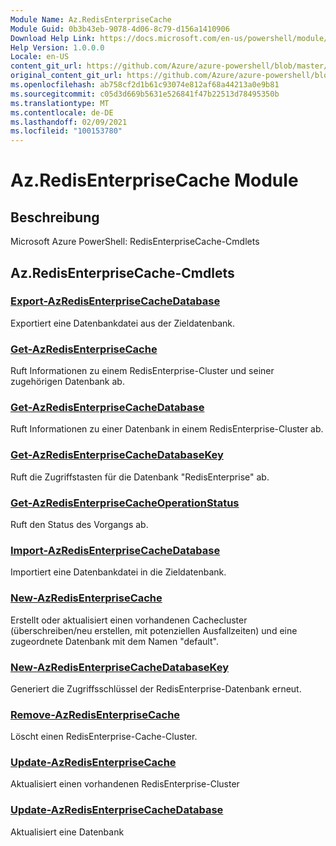 ```yaml
---
Module Name: Az.RedisEnterpriseCache
Module Guid: 0b3b43eb-9078-4d06-8c79-d156a1410906
Download Help Link: https://docs.microsoft.com/en-us/powershell/module/az.redisenterprisecache
Help Version: 1.0.0.0
Locale: en-US
content_git_url: https://github.com/Azure/azure-powershell/blob/master/src/RedisEnterpriseCache/help/Az.RedisEnterpriseCache.md
original_content_git_url: https://github.com/Azure/azure-powershell/blob/master/src/RedisEnterpriseCache/help/Az.RedisEnterpriseCache.md
ms.openlocfilehash: ab758cf2d1b61c93074e812af68a44213a0e9b81
ms.sourcegitcommit: c05d3d669b5631e526841f47b22513d78495350b
ms.translationtype: MT
ms.contentlocale: de-DE
ms.lasthandoff: 02/09/2021
ms.locfileid: "100153780"
---
```

# Az.RedisEnterpriseCache Module
## Beschreibung
Microsoft Azure PowerShell: RedisEnterpriseCache-Cmdlets

## Az.RedisEnterpriseCache-Cmdlets
### [Export-AzRedisEnterpriseCacheDatabase](Export-AzRedisEnterpriseCacheDatabase.md)
Exportiert eine Datenbankdatei aus der Zieldatenbank.

### [Get-AzRedisEnterpriseCache](Get-AzRedisEnterpriseCache.md)
Ruft Informationen zu einem RedisEnterprise-Cluster und seiner zugehörigen Datenbank ab.

### [Get-AzRedisEnterpriseCacheDatabase](Get-AzRedisEnterpriseCacheDatabase.md)
Ruft Informationen zu einer Datenbank in einem RedisEnterprise-Cluster ab.

### [Get-AzRedisEnterpriseCacheDatabaseKey](Get-AzRedisEnterpriseCacheDatabaseKey.md)
Ruft die Zugriffstasten für die Datenbank "RedisEnterprise" ab.

### [Get-AzRedisEnterpriseCacheOperationStatus](Get-AzRedisEnterpriseCacheOperationStatus.md)
Ruft den Status des Vorgangs ab.

### [Import-AzRedisEnterpriseCacheDatabase](Import-AzRedisEnterpriseCacheDatabase.md)
Importiert eine Datenbankdatei in die Zieldatenbank.

### [New-AzRedisEnterpriseCache](New-AzRedisEnterpriseCache.md)
Erstellt oder aktualisiert einen vorhandenen Cachecluster (überschreiben/neu erstellen, mit potenziellen Ausfallzeiten) und eine zugeordnete Datenbank mit dem Namen "default".

### [New-AzRedisEnterpriseCacheDatabaseKey](New-AzRedisEnterpriseCacheDatabaseKey.md)
Generiert die Zugriffsschlüssel der RedisEnterprise-Datenbank erneut.

### [Remove-AzRedisEnterpriseCache](Remove-AzRedisEnterpriseCache.md)
Löscht einen RedisEnterprise-Cache-Cluster.

### [Update-AzRedisEnterpriseCache](Update-AzRedisEnterpriseCache.md)
Aktualisiert einen vorhandenen RedisEnterprise-Cluster

### [Update-AzRedisEnterpriseCacheDatabase](Update-AzRedisEnterpriseCacheDatabase.md)
Aktualisiert eine Datenbank

